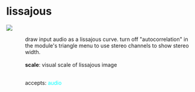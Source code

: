 
<a name=lissajous></a><br>
# <b>lissajous</b>
<img src="../images/lissajous.png"><br>
<div style="display:inline-block;margin-left:50px;">
draw input audio as a lissajous curve. turn off "autocorrelation" in the module's triangle menu to use stereo channels to show stereo width.<br/><br/>
<b>scale</b>: visual scale of lissajous image<br>

<br>accepts: <font color=cyan>audio</font> <br></div>
